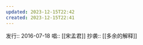 ```yaml
---
updated: 2023-12-15T22:42
created: 2023-12-15T22:41
---
```

发行:: 2016-07-18
唱:: [[宋孟君]]
抄袭:: [[多余的解释]]